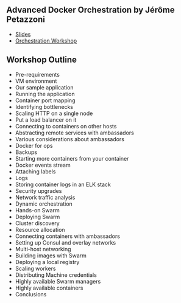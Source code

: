 ## Advanced Docker Orchestration by Jérôme Petazzoni

- [Slides](http://view.dckr.info:8080/#6)
- [Orchestration Workshop](https://github.com/docker/orchestration-workshop)


## Workshop Outline

- Pre-requirements
- VM environment
- Our sample application
- Running the application
- Container port mapping
- Identifying bottlenecks
- Scaling HTTP on a single node
- Put a load balancer on it
- Connecting to containers on other hosts
- Abstracting remote services with ambassadors
- Various considerations about ambassadors
- Docker for ops
- Backups
- Starting more containers from your container
- Docker events stream
- Attaching labels
- Logs
- Storing container logs in an ELK stack
- Security upgrades
- Network traffic analysis
- Dynamic orchestration
- Hands-on Swarm
- Deploying Swarm
- Cluster discovery
- Resource allocation
- Connecting containers with ambassadors
- Setting up Consul and overlay networks
- Multi-host networking
- Building images with Swarm
- Deploying a local registry
- Scaling workers
- Distributing Machine credentials
- Highly available Swarm managers
- Highly available containers
- Conclusions
